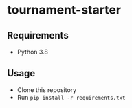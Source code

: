 # tournament-starter

## Requirements

- Python 3.8

## Usage

- Clone this repository
- Run `pip install -r requirements.txt`
